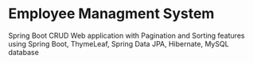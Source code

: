 # Employee Managment System
Spring Boot CRUD Web application with Pagination and Sorting features using Spring Boot, ThymeLeaf, Spring Data JPA, Hibernate, MySQL database
